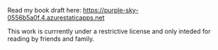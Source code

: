Read my book draft here: https://purple-sky-0556b5a0f.4.azurestaticapps.net

This work is currrently under a restrictive license and only inteded for reading by friends and family.
